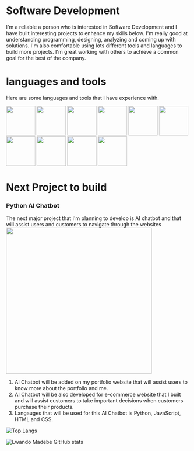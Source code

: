 # Software Development 
I'm a reliable a person who is interested in Software Development and I have built interesting projects to enhance my skills below. I'm really good at understanding programming, designing, analyzing and coming up with solutions. I'm also comfortable using lots different tools and languages to build more projects. I'm great working with others to achieve a common goal for the best of the company. 

# languages and tools
Here are some languages and tools that I have experience with. 

<img src="https://github.com/LwandoMadebe/To-do-list/assets/147529941/020d2c7f-6239-4ca9-a8a3-4fb41e40f8a6" width='80'>
<img src="https://github.com/LwandoMadebe/To-do-list/assets/147529941/235201bc-7cd4-4a40-97e5-82f9e82f0acc" width='80'>
<img src="https://github.com/LwandoMadebe/To-do-list/assets/147529941/98d5a589-2ba0-47de-8852-a0541b6ffb09" width='80'>
<img src="https://github.com/LwandoMadebe/To-do-list/assets/147529941/fef3f566-3631-4f23-9637-d0c4649f7938" width='80'>
<img src="https://github.com/LwandoMadebe/To-do-list/assets/147529941/0c04c6c2-1d19-475f-bb13-42fc40bcd00f" width='80'>
<img src="https://github.com/LwandoMadebe/To-do-list/assets/147529941/6d8cb674-6da6-4b2a-ab1f-8f8feb8fd9f7" width='80'>
<img src="https://github.com/LwandoMadebe/To-do-list/assets/147529941/27b91e4e-8447-41a5-a62b-c1adf86b6a28" width='80'>
<img src="https://github.com/LwandoMadebe/To-do-list/assets/147529941/c3bc6b45-08c8-478a-9f23-da24ccf796b3" width='80'>
<img src="https://github.com/LwandoMadebe/To-do-list/assets/147529941/358fe42d-fa96-46e7-89a2-670a4a15ae82" width='80'>
<img src="https://github.com/LwandoMadebe/To-do-list/assets/147529941/9025bafd-da50-4a18-b497-558ac6d5322d" width='80'>

# Next Project to build
### Python AI Chatbot
The next major project that I'm planning to develop is AI chatbot and that will assist users and customers to navigate through the websites
<img src="https://github.com/LwandoMadebe/Portfolio/assets/147529941/e1e18576-8c26-400a-a486-1a0df7a0c702" width='400'>
1. AI Chatbot will be added on my portfolio website that will assist users to know more about the portfolio and me.
2. AI Chatbot will be also developed for e-commerce website that I built and will assist customers to take important decisions when customers purchase their products.
3. Langauges that will be used for this AI Chatbot is Python, JavaScript, HTML and CSS.


[![Top Langs](https://github-readme-stats.vercel.app/api/top-langs/?username=anuraghazra)](https://github.com/LwandoMadebe/github-readme-stats)

![Lwando Madebe GitHub stats](https://github-readme-stats.vercel.app/api?username=LwandoMadebe&theme=dark&show_icons=true)





